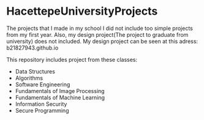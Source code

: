 # HacettepeUniversityProjects
The projects that I made in my school
I did not include too simple projects from my first year. Also, my design project(The project to graduate from university) does not included. My design project can be seen at this adress:
b21827943.github.io

This repository includes project from these classes:
- Data Structures
- Algorithms
- Software Engineering
- Fundamentals of Image Processing
- Fundamentals of Machine Learning
- Information Security
- Secure Programming 

